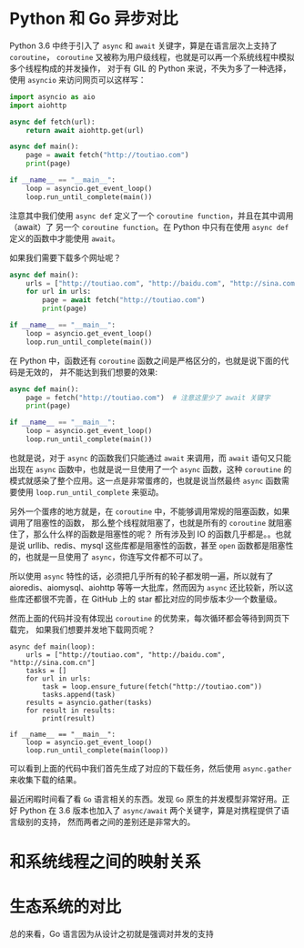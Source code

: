 # Python 和 Go 异步对比

<!--
ID: 24a89217-020c-4870-9adb-dd00b7d11b7e
Status: draft
Date: 2019-10-18T18:08:59
Modified: 2020-05-16T10:49:36
wp_id: 777
-->

Python 3.6 中终于引入了 `async` 和 `await` 关键字，算是在语言层次上支持了 `coroutine`，
`coroutine` 又被称为用户级线程，也就是可以再一个系统线程中模拟多个线程构成的并发操作，
对于有 GIL 的 Python 来说，不失为多了一种选择，使用 `asyncio` 来访问网页可以这样写：

```python
import asyncio as aio
import aiohttp

async def fetch(url):
    return await aiohttp.get(url)

async def main():
    page = await fetch("http://toutiao.com")
    print(page)

if __name__ == "__main__":
    loop = asyncio.get_event_loop()
    loop.run_until_complete(main())
```

注意其中我们使用 `async def` 定义了一个 `coroutine function`，并且在其中调用（await）了
另一个 `coroutine function`。在 Python 中只有在使用 `async def` 定义的函数中才能使用
`await`。

如果我们需要下载多个网址呢？

```python
async def main():
    urls = ["http://toutiao.com", "http://baidu.com", "http://sina.com.cn"]
    for url in urls:
        page = await fetch("http://toutiao.com")
        print(page)

if __name__ == "__main__":
    loop = asyncio.get_event_loop()
    loop.run_until_complete(main())
```

在 Python 中，函数还有 `coroutine` 函数之间是严格区分的，也就是说下面的代码是无效的，
并不能达到我们想要的效果:

```python
async def main():
    page = fetch("http://toutiao.com")  # 注意这里少了 await 关键字
    print(page)

if __name__ == "__main__":
    loop = asyncio.get_event_loop()
    loop.run_until_complete(main())
```

也就是说，对于 `async` 的函数我们只能通过 `await` 来调用，而 `await` 语句又只能出现在
`async` 函数中，也就是说一旦使用了一个 `async` 函数，这种 `coroutine`
的模式就感染了整个应用。这一点是非常蛋疼的，也就是说当然最终 `async` 函数需要使用
`loop.run_until_complete` 来驱动。

另外一个蛋疼的地方就是，在 `coroutine` 中，不能够调用常规的阻塞函数，如果调用了阻塞性的函数，
那么整个线程就阻塞了，也就是所有的 `coroutine` 就阻塞住了，那么什么样的函数是阻塞性的呢？
所有涉及到 IO 的函数几乎都是。。也就是说 urllib、redis、mysql 这些库都是阻塞性的函数，甚至 `open`
函数都是阻塞性的，也就是一旦使用了 `async`，你连写文件都不可以了。

所以使用 `async` 特性的话，必须把几乎所有的轮子都发明一遍，所以就有了 aioredis、aiomysql、aiohttp
等等一大批库，然而因为 `async` 还比较新，所以这些库还都很不完善，在 GitHub 上的 star
都比对应的同步版本少一个数量级。


然而上面的代码并没有体现出 `coroutine` 的优势来，每次循环都会等待到网页下载完，
如果我们想要并发地下载网页呢？

```
async def main(loop):
    urls = ["http://toutiao.com", "http://baidu.com", "http://sina.com.cn"]
    tasks = []
    for url in urls:
        task = loop.ensure_future(fetch("http://toutiao.com"))
        tasks.append(task)
    results = asyncio.gather(tasks)
    for result in results:
        print(result)

if __name__ == "__main__":
    loop = asyncio.get_event_loop()
    loop.run_until_complete(main(loop))
```

可以看到上面的代码中我们首先生成了对应的下载任务，然后使用 `async.gather`
来收集下载的结果。


最近闲暇时间看了看 `Go` 语言相关的东西。发现 `Go` 原生的并发模型非常好用。正好
Python 在 3.6 版本也加入了 `async/await` 两个关键字，算是对携程提供了语言级别的支持，
然而两者之间的差别还是非常大的。


# 和系统线程之间的映射关系

# 生态系统的对比

总的来看，Go 语言因为从设计之初就是强调对并发的支持
